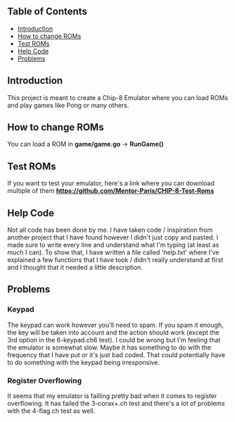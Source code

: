 ## Table of Contents

- [Introduction](#introduction)
- [How to change ROMs](#how-to-change-roms)
- [Test ROMs](#test-roms)
- [Help Code](#help-code)
- [Problems](#problems)

## Introduction
This project is meant to create a Chip-8 Emulator where you can load ROMs and play games like Pong or many others.

## How to change ROMs
You can load a ROM in **game/game.go** → **RunGame()**

## Test ROMs
If you want to test your emulator, here's a link where you can download multiple of them **https://github.com/Mentor-Paris/CHIP-8-Test-Roms**

## Help Code
Not all code has been done by me. I have taken code / inspiration from another project that I have found however I didn't just copy and 
pasted. I made sure to write every line and understand what I'm typing (at least as much I can). To show that, I have written a file
called 'help.txt' where I've explained a few functions that I have took / didn't really understand at first and I thought that it needed
a little description.

## Problems
### Keypad
The keypad can work however you'll need to spam. If you spam it enough, the key will be taken into account and the action should
work (except the 3rd option in the 6-keypad.ch6 test). I could be wrong but I'm feeling that the emulator is somewhat slow. Maybe it
has something to do with the frequency that I have put or it's just bad coded. That could potentially have to do something with the keypad
being irresponsive.

### Register Overflowing
It seems that my emulator is failling pretty bad when it comes to register overflowing. It has failed the 3-corax+.ch test and there's a lot
of problems with the 4-flag.ch test as well.


